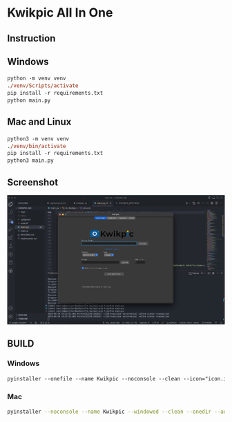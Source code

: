 # Kwikpic All In One

## Instruction

## Windows
```ps
python -m venv venv
./venv/Scripts/activate
pip install -r requirements.txt
python main.py
```

## Mac and Linux
```ps
python3 -m venv venv
./venv/bin/activate
pip install -r requirements.txt
python3 main.py
```


## Screenshot

![image](screenshot.jpeg)

## BUILD

### Windows

```ps
pyinstaller --onefile --name Kwikpic --noconsole --clean --icon="icon.ico" --add-data "logo/logo.png;."  main.py --paths="venv\Lib\site-packages\cv2"
```

### Mac

```sh
pyinstaller --noconsole --name Kwikpic --windowed --clean --onedir --add-data "logo/logo.png:." --icon icon.ico main.py
```
